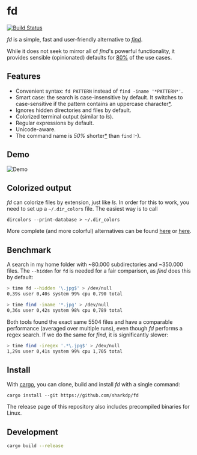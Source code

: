 # fd
[![Build Status](https://travis-ci.org/sharkdp/fd.svg?branch=master)](https://travis-ci.org/sharkdp/fd)

*fd* is a simple, fast and user-friendly alternative to [*find*](https://www.gnu.org/software/findutils/).

While it does not seek to mirror all of *find*'s powerful functionality, it provides sensible (opinionated)
defaults for [80%](https://en.wikipedia.org/wiki/Pareto_principle) of the use cases.

## Features
* Convenient syntax: `fd PATTERN` instead of `find -iname '*PATTERN*'`.
* Smart case: the search is case-insensitive by default. It switches to
  case-sensitive if the pattern contains an uppercase
  character[\*](http://vimdoc.sourceforge.net/htmldoc/options.html#'smartcase').
* Ignores hidden directories and files by default.
* Colorized terminal output (similar to *ls*).
* Regular expressions by default.
* Unicode-aware.
* The command name is *50%* shorter[\*](https://github.com/ggreer/the_silver_searcher) than `find` :-).

## Demo

![Demo](http://i.imgur.com/XHFuJD5.gif)

## Colorized output
*fd* can colorize files by extension, just like *ls*. In order for
this to work, you need to set up a `~/.dir_colors` file. The easiest
way is to call
```
dircolors --print-database > ~/.dir_colors
```
More complete (and more colorful) alternatives can be found
[here](https://github.com/seebi/dircolors-solarized) or
[here](https://github.com/trapd00r/LS_COLORS).

## Benchmark
A search in my home folder with ~80.000 subdirectories
and ~350.000 files. The `--hidden` for `fd` is needed
for a fair comparison, as *find* does this by default:
``` bash
> time fd --hidden '\.jpg$' > /dev/null
0,39s user 0,40s system 99% cpu 0,790 total

> time find -iname '*.jpg' > /dev/null 
0,36s user 0,42s system 98% cpu 0,789 total
```
Both tools found the exact same 5504 files and have
a comparable performance (averaged over multiple runs),
even though *fd* performs a regex search.
If we do the same for *find*, it is significantly slower:
``` bash
> time find -iregex '.*\.jpg$' > /dev/null
1,29s user 0,41s system 99% cpu 1,705 total
```

## Install
With [cargo](https://github.com/rust-lang/cargo), you can clone, build and install *fd* with a single command:
```
cargo install --git https://github.com/sharkdp/fd
```
The release page of this repository also includes precompiled binaries for Linux.

## Development
```bash
cargo build --release
```
